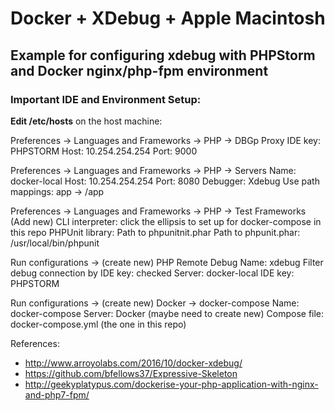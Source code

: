 # Docker + XDebug + Apple Macintosh
## Example for configuring xdebug with PHPStorm and Docker nginx/php-fpm environment
### Important IDE and Environment Setup:

**Edit /etc/hosts** on the host machine:

Preferences -> Languages and Frameworks -> PHP -> DBGp Proxy
IDE key: PHPSTORM
Host: 10.254.254.254
Port: 9000

Preferences -> Languages and Frameworks -> PHP -> Servers
Name: docker-local
Host: 10.254.254.254
Port: 8080
Debugger: Xdebug
Use path mappings: app -> /app

Preferences -> Languages and Frameworks -> PHP -> Test Frameworks
(Add new)
CLI interpreter: click the ellipsis to set up for docker-compose in this repo
PHPUnit library: Path to phpunitnit.phar
Path to phpunit.phar: /usr/local/bin/phpunit

Run configurations -> (create new) PHP Remote Debug
Name: xdebug
Filter debug connection by IDE key: checked
Server: docker-local
IDE key: PHPSTORM

Run configurations -> (create new) Docker -> docker-compose
Name: docker-compose
Server: Docker (maybe need to create new)
Compose file: docker-compose.yml (the one in this repo)

References:
- http://www.arroyolabs.com/2016/10/docker-xdebug/
- https://github.com/bfellows37/Expressive-Skeleton
- http://geekyplatypus.com/dockerise-your-php-application-with-nginx-and-php7-fpm/
